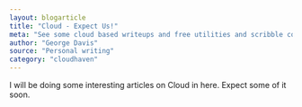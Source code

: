 ```yaml
---
layout: blogarticle
title: "Cloud - Expect Us!"
meta: "See some cloud based writeups and free utilities and scribble code in here."
author: "George Davis"
source: "Personal writing"
category: "cloudhaven"
---
```


<p>I will be doing some interesting articles on Cloud in here. Expect some of it soon.</p>